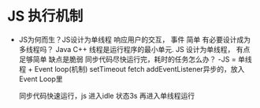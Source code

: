 # JS 执行机制
- JS为何而生？JS设计为单线程
    响应用户的交互， 事件 简单
    有必要设计成为多线程吗？    Java C++
    线程是运行程序的最小单元.
    JS 设计为单线程， 有点足够简单 缺点是脆弱
    同步代码尽快运行完，耗时的任务怎么办？
-JS = 单线程 + Event loop(机制)
    setTimeout fetch addEventListener异步的，放入Event Loop里

    同步代码快速运行，js 进入idle 状态3s 再进入单线程运行









